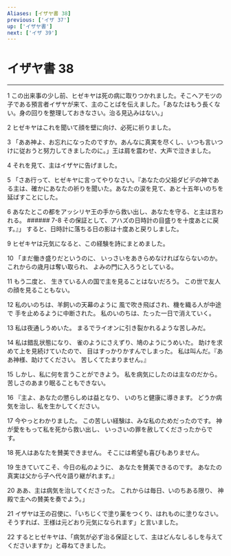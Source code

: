 ```yaml
---
Aliases: [イザヤ書 38]
previous: ['イザ 37']
up: ['イザヤ書']
next: ['イザ 39']
---
```

# イザヤ書 38

***




1 
この出来事の少し前、ヒゼキヤは死の病に取りつかれました。そこへアモツの子である預言者イザヤが来て、主のことばを伝えました。「あなたはもう長くない。身の回りを整理しておきなさい。治る見込みはない。」 



2 
ヒゼキヤはこれを聞いて顔を壁に向け、必死に祈りました。 



3 
「ああ神よ、お忘れになったのですか。あんなに真実を尽くし、いつも言いつけに従おうと努力してきましたのに。」王は肩を震わせ、大声で泣きました。 



4 
それを見て、主はイザヤに告げました。 



5 
「さあ行って、ヒゼキヤに言ってやりなさい。『あなたの父祖ダビデの神である主は、確かにあなたの祈りを聞いた。あなたの涙を見て、あと十五年いのちを延ばすことにした。 



6 
あなたとこの都をアッシリヤ王の手から救い出し、あなたを守る、と主は言われる。 ###### 7-8 その保証として、アハズの日時計の目盛りを十度あとに戻す。』」 すると、日時計に落ちる日の影は十度あと戻りしました。 



9 
ヒゼキヤは元気になると、この経験を詩にまとめました。 



10 
「まだ働き盛りだというのに、 いっさいをあきらめなければならないのか。 これからの歳月は奪い取られ、 よみの門に入ろうとしている。 



11 
もう二度と、 生きている人の国で主を見ることはないだろう。 この世で友人の顔を見ることもない。 



12 
私のいのちは、羊飼いの天幕のように 風で吹き飛ばされ、機を織る人が中途で 手を止めるように中断された。 私のいのちは、たった一日で消えていく。 



13 
私は夜通しうめいた。 まるでライオンに引き裂かれるような苦しみだ。 



14 
私は錯乱状態になり、 雀のようにさえずり、鳩のようにうめいた。 助けを求めて上を見続けていたので、 目はすっかりかすんでしまった。 私は叫んだ。『ああ神様、助けてください。 苦しくてたまりません。』 



15 
しかし、私に何を言うことができよう。 私を病気にしたのは主なのだから。 苦しさのあまり眠ることもできない。 



16 
『主よ、あなたの懲らしめは益となり、 いのちと健康に導きます。 どうか病気を治し、私を生かしてください。 



17 
今やっとわかりました。 この苦しい経験は、みな私のためだったのです。 神が愛をもって私を死から救い出し、 いっさいの罪を赦してくださったからです。 



18 
死人はあなたを賛美できません。 そこには希望も喜びもありません。 



19 
生きていてこそ、今日の私のように、 あなたを賛美できるのです。 あなたの真実は父から子へ代々語り継がれます。』 



20 
ああ、主は病気を治してくださった。 これからは毎日、いのちある限り、 神殿で主への賛美を奏でよう。」 



21 
イザヤは王の召使に、「いちじくで塗り薬をつくり、はれものに塗りなさい。そうすれば、王様は元どおり元気になられます」と言いました。 



22 
するとヒゼキヤは、「病気が必ず治る保証として、主はどんなしるしを与えてくださいますか」と尋ねてきました。
